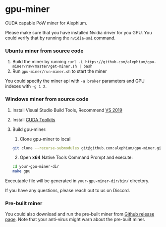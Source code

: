 # gpu-miner

CUDA capable PoW miner for Alephium.

Please make sure that you have installed Nvidia driver for you GPU. You could verify that by running the `nvidia-smi` command.

### Ubuntu miner from source code

1. Build the miner by running `curl -L https://github.com/alephium/gpu-miner/raw/master/get-miner.sh | bash`
2. Run `gpu-miner/run-miner.sh` to start the miner

You could specify the miner api with `-a broker` parameters and GPU indexes with `-g 1 2`.

### Windows miner from source code

1. Install Visual Studio Build Tools, Recommend [VS 2019](https://visualstudio.microsoft.com/vs/older-downloads/#visual-studio-2019-and-other-products)
2. Install [CUDA Toolkits](https://developer.nvidia.com/cuda-downloads?target_os=Windows&target_arch=x86_64)
3. Build gpu-miner:
   1. Clone gpu-miner to local

   ``` sh
   git clone --recurse-submodules git@github.com:alephium/gpu-miner.git
   ```
   2. Open **x64** Native Tools Command Prompt and execute:

   ```sh
   cd your-gpu-miner-dir
   make gpu
   ```

Executable file will be generated in `your-gpu-miner-dir/bin/` directory.

If you have any questions, please reach out to us on Discord.

### Pre-built miner

You could also download and run the pre-built miner from [Github release page](https://github.com/alephium/gpu-miner/releases/tag/0.3.0). Note that your anti-virus might warn about the pre-built miner.
